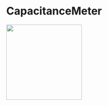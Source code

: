 # CapacitanceMeter

<img src="https://github.com/user-attachments/assets/62039a58-4984-4069-b7c9-a8a9475668bc" width="200">
